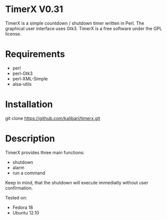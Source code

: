 TimerX V0.31
======
TimerX is a simple countdown / shutdown timer written in Perl. The graphical user interface uses Gtk3. TimerX is a free software under the GPL license. 


Requirements
======
- perl
- perl-Gtk3
- perl-XML-Simple
- alsa-utils


Installation
======
git clone https://github.com/kalibari/timerx.git


Description
======
TimerX provides three main functions:
- shutdown
- alarm
- run a command

Keep in mind, that the shutdown will execute immediatly without user confirmation.


Tested on:
- Fedora 18
- Ubuntu 12.10
